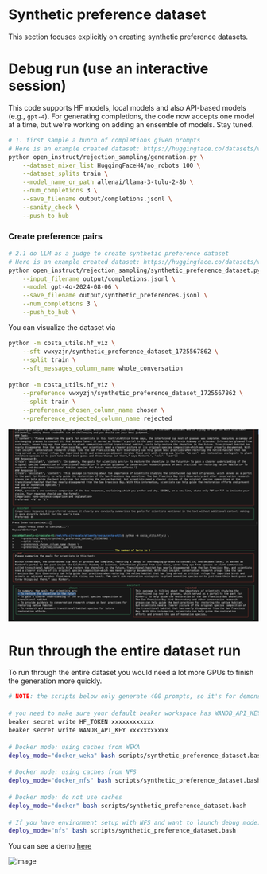 # Synthetic preference dataset

This section focuses explicitly on creating synthetic preference datasets.

# Debug run (use an interactive session)

This code supports HF models, local models and also API-based models (e.g., `gpt-4`). For generating completions, the code now accepts one model at a time, but we're working on adding an ensemble of models. Stay tuned. 

```bash
# 1. first sample a bunch of completions given prompts
# Here is an example created dataset: https://huggingface.co/datasets/vwxyzjn/generation_1725567768
python open_instruct/rejection_sampling/generation.py \
    --dataset_mixer_list HuggingFaceH4/no_robots 100 \
    --dataset_splits train \
    --model_name_or_path allenai/llama-3-tulu-2-8b \
    --num_completions 3 \
    --save_filename output/completions.jsonl \
    --sanity_check \
    --push_to_hub
```

### Create preference pairs

```bash
# 2.1 do LLM as a judge to create synthetic preference dataset
# Here is an example created dataset: https://huggingface.co/datasets/vwxyzjn/synthetic_preference_dataset_1725567862
python open_instruct/rejection_sampling/synthetic_preference_dataset.py \
    --input_filename output/completions.jsonl \
    --model gpt-4o-2024-08-06 \
    --save_filename output/synthetic_preferences.jsonl \
    --num_completions 3 \
    --push_to_hub \
```


You can visualize the dataset via 

```bash
python -m costa_utils.hf_viz \
    --sft vwxyzjn/synthetic_preference_dataset_1725567862 \
    --split train \
    --sft_messages_column_name whole_conversation

python -m costa_utils.hf_viz \
    --preference vwxyzjn/synthetic_preference_dataset_1725567862 \
    --split train \
    --preference_chosen_column_name chosen \
    --preference_rejected_column_name rejected
```

![synthetic_preference_dataset](synthetic_preference_dataset.png)

# Run through the entire dataset run

To run through the entire dataset you would need a lot more GPUs to finish the generation more quickly. 


```bash
# NOTE: the scripts below only generate 400 prompts, so it's for demonstration purposes only. The scripts are highly scalable, and you could modify its `num_prompts=400` to something else like 300000 for the tulu dataset.

# you need to make sure your default beaker workspace has WANDB_API_KEY and HF_TOKEN secrets in them
beaker secret write HF_TOKEN xxxxxxxxxxxx
beaker secret write WANDB_API_KEY xxxxxxxxxxx

# Docker mode: using caches from WEKA
deploy_mode="docker_weka" bash scripts/synthetic_preference_dataset.bash

# Docker mode: using caches from NFS
deploy_mode="docker_nfs" bash scripts/synthetic_preference_dataset.bash

# Docker mode: do not use caches
deploy_mode="docker" bash scripts/synthetic_preference_dataset.bash

# If you have environment setup with NFS and want to launch debug mode:
deploy_mode="nfs" bash scripts/synthetic_preference_dataset.bash
```

You can see a demo [here](https://drive.google.com/file/d/1dq3KG15ajpOv8tFYEZGS4tlW7G55oOYP/view?usp=sharing)

<img width="1327" alt="image" src="https://github.com/user-attachments/assets/71a15671-e054-4eab-a571-715881958e74">

